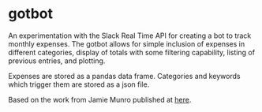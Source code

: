 # gotbot

An experimentation with the Slack Real Time API for creating a bot to track monthly expenses. The gotbot allows for simple inclusion of expenses in different categories, display of totals with some filtering capability, listing of previous entries, and plotting. 

Expenses are stored as a pandas data frame. Categories and keywords which trigger them are stored as a json file.

Based on the work from Jamie Munro published at <a href = https://code.tutsplus.com/articles/building-a-slack-bot-using-python--cms-29668>here</a>.
